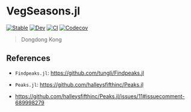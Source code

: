 # VegSeasons.jl

[![Stable](https://img.shields.io/badge/docs-stable-blue.svg)](https://kongdd.github.io/nlminb.jl/stable)
[![Dev](https://img.shields.io/badge/docs-dev-blue.svg)](https://kongdd.github.io/nlminb.jl/dev)
[![CI](https://github.com/eco-hydro/VegSeasons.jl/actions/workflows/CI.yml/badge.svg)](https://github.com/eco-hydro/VegSeasons.jl/actions/workflows/CI.yml)
[![Codecov](https://codecov.io/gh/eco-hydro/VegSeasons.jl/branch/master/graph/badge.svg)](https://codecov.io/gh/eco-hydro/VegSeasons.jl/tree/master)

> Dongdong Kong


## References


- `Findpeaks.jl`: <https://github.com/tungli/Findpeaks.jl>

- `Peaks.jl`: <https://github.com/halleysfifthinc/Peaks.jl>

- <https://github.com/halleysfifthinc/Peaks.jl/issues/11#issuecomment-689998279>
